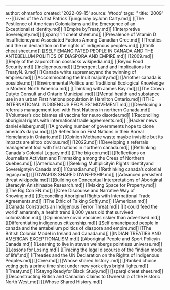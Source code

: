 ---
author: ohmanfoo
created: '2022-09-15'
source: '#todo'
tags: ''
title: '2009'
---[[Lives of the Artist Patrick Tjungurray byJohn Carty.md]]
[[The Pestilence of American Colonialisms and the Emergence of an Exceptionalist Identity.md]]
[[Empire byTreaty.md]]
[[Interpretive Sovereignty.md]]
[[sparql 1 1 cheat sheet.md]]
[[Prevalence of Vitamin D Insufficiencyand Associated Factors Among Canadian Cree.md]]
[[Treaties and the un declaration on the rights of indigenous peoples.md]]
[[html5 cheat sheet.md]]
[[SELF EMANCIPATED PEOPLE IN CANADA AND THE ANTEBELLUM POLITICS OF DIASPORA AND EMPIRE.md]]
[[2009.md]]
[[Reply of the zaporozhian cossacks wikipedia.md]]
[[Beynd Food Security.md]]
[[indigenous.md]]
[[Emergent Land and Implications for TreatyN. 9.md]]
[[Canada white supremacyand the twinning of empires.md]]
[[Accommodating the Inuit majority.md]]
[[Another canada is possible.md]]
[[Environmental Politics and Traditional Ecological Knowledge in Modern North America.md]]
[[Thinking with James Bay.md]]
[[The Crown Dutyto Consult and Ontario Municipal.md]]
[[Mental health and substance use in an urban First Nations population in Hamilton Ontario.md]]
[[THE INTERNATIONAL INDIGENOUS PEOPLES’ MOVEMENT.md]]
[[Developing a referrals management tool with First Nations in northern Canada.md]]
[[Volunteer’s doc blames sii vaccine for neuro disorder.md]]
[[Reconciling aboriginal rights with international trade agreements.md]]
[[Hacker news daniel ellsberg.md]]
[[A growing number of governments hope to clone america’s darpa.md]]
[[A Reflection on First Nations in their Boreal Homelands in Ontario.md]]
[[Opinion Methane waste maybe invisible but its impacts are alltoo obvious.md]]
[[2022.md]]
[[Developing a referrals management tool with first nations in northern canada.md]]
[[Rethinking Canada's Colonial Legacy.md]]
[[The big con.md]]
[[Reflections on Journalism Activism and Filmmaking among the Crees of Northern Quebec.md]]
[[America.md]]
[[Seeking Multiplicityin Rights Identityand Sovereigntyin Canada.md]]
[[Canadian.md]]
[[Rethinking canada’s colonial legacy.md]]
[[TOWARDS SHARED OWNERSHIP.md]]
[[Advanced persistent threat wikipedia.md]]
[[Building on Conceptual Interpretations of Aboriginal Literacyin Anishinaabe Research.md]]
[[Making Space for Property.md]]
[[The Big Con EN.md]]
[[Cree Discourse and Narrative Way of Knowing.md]]
[[Reconciling Aboriginal Rights with International Trade Agreements.md]]
[[The Ethic of Talking Softly.md]]
[[American.md]]
[[Canada Constructs an Indigenous Terror Threat.md]]
[[it could feed the world’ amaranth, a health trend 8,000 years old that survived colonization.md]]
[[Opinionare covid vaccines riskier than advertised.md]]
[[Differentiating indigenous citizenship.md]]
[[Self emancipated people in canada and the antebellum politics of diaspora and empire.md]]
[[The British Colonial Model in Ireland and Canada.md]]
[[INDIAN TREATIES AND AMERICAN EXCEPTIONALISM.md]]
[[Aboriginal People and Sport Policyin Canada.md]]
[[Learning to live in steven weinbergs pointless universe.md]]
[[Lessons for Losing.md]]
[[Tracing the legal discourse of the “indian mode of life”.md]]
[[Treaties and the UN Declaration on the Rights of Indigenous Peoples.md]]
[[Cree.md]]
[[Whose shared history .md]]
[[Ranked choice voting gets a prime time shot under new york citys bright lights.md]]
[[Treaty.md]]
[[Stayng Readyfor Black Study.md]]
[[sparql cheat sheet.md]]
[[Deconstructing British and Canadian Claims to Ownership of the Historic North West.md]]
[[Whose Shared History.md]]
